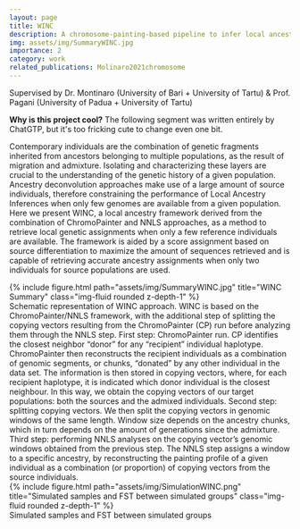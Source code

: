 ```yaml
---
layout: page
title: WINC
description: A chromosome-painting-based pipeline to infer local ancestry under limited source availability
img: assets/img/SummaryWINC.jpg
importance: 2
category: work
related_publications: Molinaro2021chromosome
---
```


Supervised by Dr. Montinaro (University of Bari + University of Tartu) & Prof. Pagani (University of Padua + University of Tartu)

<b>Why is this project cool?</b> The following segment was written entirely by ChatGTP, but it's too fricking cute to change even one bit.
<html>
<head>
    <style>
        .highlight {
            border: 2px solid gray;
            padding: 5px;
            margin-bottom: 20px;
            display: inline-block; /* Adjust display property as per your layout requirements */
        }
    </style>
</head>
<body>

<div id="jsonParagraph"></div>

<script>
    const data = {
        "paragraph": "Guess what? We've just whipped up this slick new tool for local ancestry deconvolution (LAI). It's like a genetic compass that tells us exactly where the roots of a mixed bunch of folks are, giving us major insights into how different communities came to be. The best part? Our method cracks a tough nut that other tools grapple with: they always demand heaps of samples from each supposed source. But not ours! With our tricked-out pipeline, just a duo of samples from each source does the trick. This means we can dive into studying all kinds of critters and creatures, unlocking a whole universe of possibilities!"
    };

    const div = document.getElementById("jsonParagraph");
    const span = document.createElement("span");
    span.textContent = data.paragraph;
    span.classList.add("highlight");
    div.appendChild(span);
</script>

</body>
</html>

Contemporary individuals are the combination of genetic fragments inherited from ancestors belonging to multiple populations, as
the result of migration and admixture. Isolating and characterizing these layers are crucial to the understanding of the genetic history
of a given population. Ancestry deconvolution approaches make use of a large amount of source individuals, therefore constraining
the performance of Local Ancestry Inferences when only few genomes are available from a given population. Here we present WINC,
a local ancestry framework derived from the combination of ChromoPainter and NNLS approaches, as a method to retrieve local
genetic assignments when only a few reference individuals are available. The framework is aided by a score assignment based on
source differentiation to maximize the amount of sequences retrieved and is capable of retrieving accurate ancestry assignments
when only two individuals for source populations are used.


<div class="row">
    <div class="col-sm mt-3 mt-md-0">
        {% include figure.html path="assets/img/SummaryWINC.jpg" title="WINC Summary" class="img-fluid rounded z-depth-1" %}
    </div>
</div>
<div class="caption">
    Schematic representation of WINC approach. WINC is based on the ChromoPainter/NNLS framework, with the additional step of splitting the copying vectors resulting from the ChromoPainter (CP) run before analyzing them through the NNLS step. First step: ChromoPainter run. CP identifies the closest neighbor “donor” for any “recipient” individual haplotype. ChromoPainter then reconstructs the recipient individuals as a combination of genomic segments, or chunks, “donated” by any other individual in the data set. The information is then stored in copying vectors, where, for each recipient haplotype, it is indicated which donor individual is the closest neighbour. In this way, we obtain the copying vectors of our target populations: both the sources and the admixed individuals. Second step: splitting copying vectors. We then split the copying vectors in genomic windows of the same length. Window size depends on the ancestry chunks, which in turn depends on the amount of generations since the admixture. Third step: performing NNLS analyses on the copying vector’s genomic windows obtained from the previous step. The NNLS step assigns a window to a specific ancestry, by reconstructing the painting profile of a given individual as a combination (or proportion) of copying vectors from the source individuals.
</div>


<div class="row">
    <div class="col-sm mt-3 mt-md-0">
        {% include figure.html path="assets/img/SimulationWINC.png" title="Simulated samples and FST between simulated groups" class="img-fluid rounded z-depth-1" %}
    </div>
</div>
<div class="caption">
   Simulated samples and FST between simulated groups 
</div>
